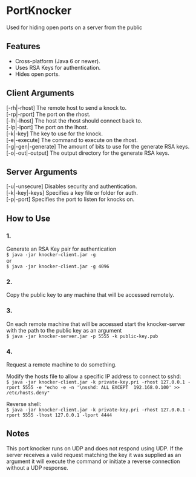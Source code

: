 # PortKnocker
Used for hiding open ports on a server from the public

## Features

- Cross-platform (Java 6 or newer).
- Uses RSA Keys for authentication.
- Hides open ports.

## Client Arguments

[-rh|-rhost]        The remote host to send a knock to.<br/>
[-rp|-rport]        The port on the rhost.<br/>
[-lh|-lhost]        The host the rhost should connect back to.<br/>
[-lp|-lport]        The port on the lhost.<br/>
[-k|-key]           The key to use for the knock.<br/>
[-e|-execute]       The command to execute on the rhost.<br/>
[-g|-gen|-generate] The amount of bits to use for the generate RSA keys.<br/>
[-o|-out|-output]   The output directory for the generate RSA keys.<br/>

## Server Arguments

[-u|-unsecure]      Disables security and authentication.<br/>
[-k|-key|-keys]     Specifies a key file or folder for auth.<br/>
[-p|-port]          Specifies the port to listen for knocks on.<br/>

## How to Use

### 1.
Generate an RSA Key pair for authentication<br/>
`$ java -jar knocker-client.jar -g`<br/>
or<br/>
`$ java -jar knocker-client.jar -g 4096`<br/>

### 2.
Copy the public key to any machine that will be accessed remotely.

### 3.
On each remote machine that will be accessed start the knocker-server with the path to the public key as an argument<br/>
`$ java -jar knocker-server.jar -p 5555 -k public-key.pub`

### 4.
Request a remote machine to do something.

Modify the hosts file to allow a specific IP address to connect to sshd:<br/>
`$ java -jar knocker-client.jar -k private-key.pri -rhost 127.0.0.1 -rport 5555 -e "echo -e -n '\nsshd: ALL EXCEPT  192.168.0.100' >> /etc/hosts.deny"`

Reverse shell:<br/>
`$ java -jar knocker-client.jar -k private-key.pri -rhost 127.0.0.1 -rport 5555 -lhost 127.0.0.1 -lport 4444`

## Notes
This port knocker runs on UDP and does not respond using UDP. If the server receives a valid request matching the key it was supplied as an argument it will execute the command or initiate a reverse connection without a UDP response.


